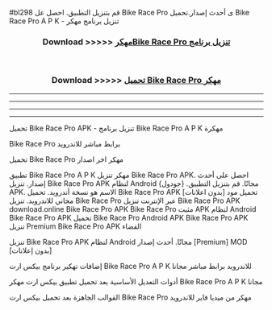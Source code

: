 #bl298 قم بتنزيل التطبيق. احصل عل Bike Race Pro  ى أحدث إصدار.تحميل Bike Race Pro  A P K - تنزيل برنامج مهكر



<div align="center">
<h3>Download >>>>> <a href="https://ar-sites.web.app/?ar= Bike Race Pro ">مهكرBike Race Pro  تنزيل برنامج</a></h3><br>

<h3>Download >>>>> <a href="https://ar-sites.web.app/?ar= Bike Race Pro ">تحميل Bike Race Pro  مهكر</a></h3>
</div>


----------------------------------------------------------

----------------------------------------------------------

----------------------------------------------------------

----------------------------------------------------------


تحميل Bike Race Pro  APK - تنزيل برنامج Bike Race Pro  A P K مهكرة

Bike Race Pro  برابط مباشر للاندرويد

تحميل Bike Race Pro  مهكر اخر اصدار

تطبيق Bike Race Pro  A P K مهكر
تنزيل Bike Race Pro  APK. احصل على أحدث إصدار.
تنزيل Bike Race Pro  APK لنظام Android مجانًا.
قم بتنزيل التطبيق. {جودول} APK. الاسم هو نسخة أندرويد.
تحميل Bike Race Pro  APK [بدون اعلانات]
تحميل مود مجاني للاندرويد.
تنزيل Bike Race Pro  عبر الإنترنت
تنزيل Bike Race Pro  APK
download.online Bike Race Pro  APK
Bike Race Pro  مثبت APK لنظام Android
Bike Race Pro  APK
تحميل Bike Race Pro  Android APK
Bike Race Pro  APK تنزيل Premium
Bike Race Pro  APK الفضاء

تنزيل Bike Race Pro  APK لنظام Android مجانًا. أحدث إصدار [Premium] MOD [بدون إعلانات]

إضافات تهكير برنامج بيكس ارت Bike Race Pro  A P K للاندرويد برابط مباشر مجانا

أدوات التعديل الأساسية بعد تحميل تطبيق بيكس ارت مهكر Bike Race Pro  A P K مجانا

القوالب الجاهزة بعد تحميل بيكس ارت Bike Race Pro  مهكر من ميديا فاير للاندرويد



